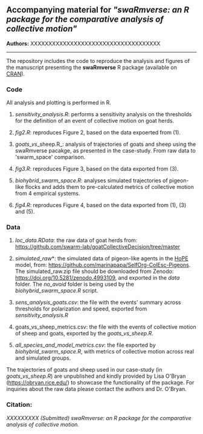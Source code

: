 ## Accompanying material for _"swaRmverse: an R package for the comparative analysis of collective motion"_


**Authors:** XXXXXXXXXXXXXXXXXXXXXXXXXXXXXXXXXXXX

---
The repository includes the code to reproduce the analysis and figures of the manuscript presenting the **swaRmverse** R package (available on [CRAN](https://cran.r-project.org/web/packages/swaRmverse/index.html)).

### Code

All analysis and plotting is performed in R.

1. _sensitivity\_analysis.R_: performs a sensitivity analysis on the thresholds for the definition of an event of collective motion on goat herds. 

2. _fig2.R_: reproduces Figure 2, based on the data expoerted from (1).

3. _goats\_vs_\_sheep.R_: analysis of trajectories of goats and sheep using the swaRmverse pacakge, as presented in the case-study. From raw data to 'swarm\_space' comparison.
   
4. _fig3.R_: reproduces Figure 3, based on the data exported from (3).

5. _biohybrid\_swarm\_space.R_: analyses simulated trajectories of pigeon-like flocks and adds them to pre-calculated metrics of collective motion from 4 empirical systems. 

6. _fig4.R_: reproduces Figure 4, based on the data exported from (1), (3) and (5).

### Data

1. _loc\_data.RData_: the raw data of goat herds from: https://github.com/swarm-lab/goatCollectiveDecision/tree/master

2. _simulated\_raw_*: the simulated data of pigeon-like agents in the [HoPE](https://github.com/marinapapa/HoPE-model) model, from: https://github.com/marinapapa/SelfOrg-ColEsc-Pigeons. The simulated_raw.zip file should be downloaded from Zenodo: https://doi.org/10.5281/zenodo.4993109, and exported in the *data* folder. The *no_avoid* folder is being used by the _biohybrid\_swarm\_space.R_ script. 

3. _sens\_analysis\_goats.csv_: the file with the events' summary across thresholds for polarization and speed, exported from _sensitivity\_analysis.R_

4. goats\_vs\_sheep\_metrics.csv: the file with the events of collective motion of sheep and goats, exported by the _goats\_vs\_sheep.R_.

5. _all\_species\_and\_model\_metrics.csv_: the file exported by _biohybrid\_swarm\_space.R_, with metrics of collective motion across real and simulated groups.

The trajectories of goats and sheep used in our case-study (in _goats\_vs\_sheep.R_) are unpublished and kindly provided by Lisa O'Bryan (https://obryan.rice.edu/) to showcase the functionality of the package. For inquiries about the raw data please contact the authors and Dr. O'Bryan. 

### Citation:

_XXXXXXXXX (Submitted) swaRmverse: an R package for the comparative analysis of collective motion._
